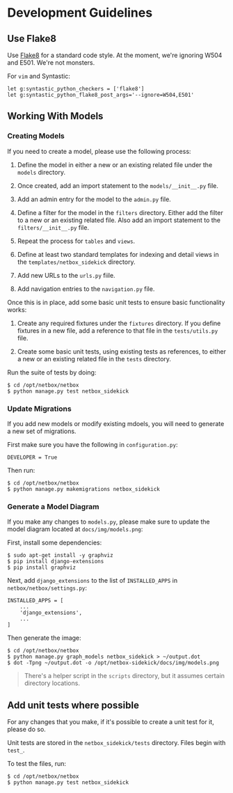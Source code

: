 # Development Guidelines

## Use Flake8

Use [Flake8](https://flake8.pycqa.org/en/latest/) for a standard code style.
At the moment, we're ignoring W504 and E501. We're not monsters.

For `vim` and Syntastic:

```
let g:syntastic_python_checkers = ['flake8']
let g:syntastic_python_flake8_post_args='--ignore=W504,E501'
```

## Working With Models

### Creating Models

If you need to create a model, please use the following process:

1. Define the model in either a new or an existing related file under the
   `models` directory.

2. Once created, add an import statement to the `models/__init__.py` file.

3. Add an admin entry for the model to the `admin.py` file.

4. Define a filter for the model in the `filters` directory. Either add the
   filter to a new or an existing related file. Also add an import statement
   to the `filters/__init__.py` file.

4. Repeat the process for `tables` and `views`.

5. Define at least two standard templates for indexing and detail views in the
   `templates/netbox_sidekick` directory.

8. Add new URLs to the `urls.py` fiile.

7. Add navigation entries to the `navigation.py` file.

Once this is in place, add some basic unit tests to ensure basic functionality
works:

1. Create any required fixtures under the `fixtures` directory. If you define
   fixtures in a new file, add a reference to that file in the
   `tests/utils.py` file.

2. Create some basic unit tests, using existing tests as references, to either
   a new or an existing related file in the `tests` directory.

Run the suite of tests by doing:

```shell
$ cd /opt/netbox/netbox
$ python manage.py test netbox_sidekick
```

### Update Migrations

If you add new models or modify existing mdoels, you will need to generate a new
set of migrations.

First make sure you have the following in `configuration.py`:

```
DEVELOPER = True
```

Then run:

```shell
$ cd /opt/netbox/netbox
$ python manage.py makemigrations netbox_sidekick
```

### Generate a Model Diagram

If you make any changes to `models.py`, please make sure to update the model
diagram located at `docs/img/models.png`:

First, install some dependencies:

```
$ sudo apt-get install -y graphviz
$ pip install django-extensions
$ pip install graphviz
```

Next, add `django_extensions` to the list of `INSTALLED_APPS` in
`netbox/netbox/settings.py`:

```
INSTALLED_APPS = [
    ...
    'django_extensions',
    ...
]
```

Then generate the image:

```
$ cd /opt/netbox/netbox
$ python manage.py graph_models netbox_sidekick > ~/output.dot
$ dot -Tpng ~/output.dot -o /opt/netbox-sidekick/docs/img/models.png
```

> There's a helper script in the `scripts` directory, but it assumes
> certain directory locations.

## Add unit tests where possible

For any changes that you make, if it's possible to create a unit test
for it, please do so.

Unit tests are stored in the `netbox_sidekick/tests` directory. Files begin
with `test_`.

To test the files, run:

```shell
$ cd /opt/netbox/netbox
$ python manage.py test netbox_sidekick
```
